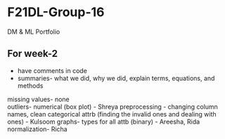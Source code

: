 # F21DL-Group-16
DM &amp; ML Portfolio

## For week-2
- have comments in code
- summaries- what we did, why we did, explain terms, equations, and methods

missing values- none   
outliers- numerical (box plot) - Shreya
preprocessing - changing column names, clean categorical attrb (finding the invalid ones and dealing with ones) - Kulsoom
graphs- types for all attb (binary) - Areesha, Rida 
normalization- Richa
